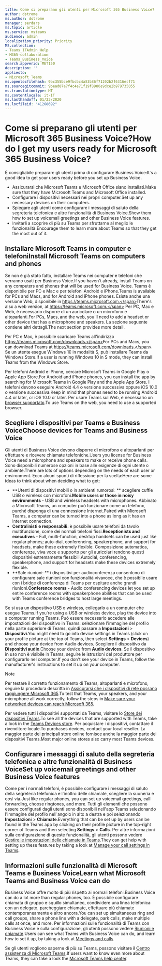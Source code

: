 ```yaml
---
title: Come si preparano gli utenti per Microsoft 365 Business Voice?
author: dstrome
ms.author: dstrome
manager: serdars
ms.topic: article
ms.service: msteams
audience: admin
localization_priority: Priority
MS.collection:
- Teams_ITAdmin_Help
- M365-collaboration
- Teams_Business_Voice
search.appverid: MET150
description: ''
appliesto:
- Microsoft Teams
ms.openlocfilehash: 9bc355bce9fbcbc4a83b86f71202b2f6316ecf71
ms.sourcegitcommit: 9bead87a7f4c4e71f19f8980e9dce2b979735055
ms.translationtype: HT
ms.contentlocale: it-IT
ms.lasthandoff: 01/23/2020
ms.locfileid: "41268692"
---
```

# <a name="how-do-i-get-my-users-ready-for-microsoft-365-business-voice"></a><span data-ttu-id="35fef-102">Come si preparano gli utenti per Microsoft 365 Business Voice?</span><span class="sxs-lookup"><span data-stu-id="35fef-102">How do I get my users ready for Microsoft 365 Business Voice?</span></span>

<span data-ttu-id="35fef-103">È consigliabile preparare gli utenti prima di configurare Business Voice:</span><span class="sxs-lookup"><span data-stu-id="35fef-103">It's a good idea to get your users ready before you set up Business Voice.</span></span>
- <span data-ttu-id="35fef-104">Assicurarsi che Microsoft Teams e Microsoft Office siano installati.</span><span class="sxs-lookup"><span data-stu-id="35fef-104">Make sure that they have Microsoft Teams and Microsoft Office installed.</span></span> 
- <span data-ttu-id="35fef-105">Configurare i dispositivi necessari nei propri computer.</span><span class="sxs-lookup"><span data-stu-id="35fef-105">Set up any necessary devices on their computers.</span></span>
- <span data-ttu-id="35fef-106">Spiegare agli utenti come configurare i messaggi di saluto della segreteria telefonica e altre funzionalità di Business Voice.</span><span class="sxs-lookup"><span data-stu-id="35fef-106">Show them how to set up voicemail greetings and other Business Voice features.</span></span>
- <span data-ttu-id="35fef-107">Invitarli a scoprire di più su Teams per sfruttarne al meglio le funzionalità.</span><span class="sxs-lookup"><span data-stu-id="35fef-107">Encourage them to learn more about Teams so that they get the most out of it.</span></span>

## <a name="install-microsoft-teams-on-computers-and-phones"></a><span data-ttu-id="35fef-108">Installare Microsoft Teams in computer e telefoni</span><span class="sxs-lookup"><span data-stu-id="35fef-108">Install Microsoft Teams on computers and phones</span></span>

<span data-ttu-id="35fef-109">Se non è già stato fatto, installare Teams nei computer e telefoni che verranno usati per Business Voice.</span><span class="sxs-lookup"><span data-stu-id="35fef-109">If you haven't already, install Teams on any computers and phones that will be used for Business Voice.</span></span> <span data-ttu-id="35fef-110">Teams è disponibile per PC e Mac e per telefoni Android e iPhone.</span><span class="sxs-lookup"><span data-stu-id="35fef-110">Teams is available for PCs and Macs, and for Android and iPhone phones.</span></span> <span data-ttu-id="35fef-111">Esiste anche una versione Web, disponibile in https://teams.microsoft.com.</span><span class="sxs-lookup"><span data-stu-id="35fef-111">There's also a web version, at https://teams.microsoft.com.</span></span> <span data-ttu-id="35fef-112">Per PC, Mac e Web, è necessario disporre di un auricolare o un microfono e altoparlanti.</span><span class="sxs-lookup"><span data-stu-id="35fef-112">For PCs, Macs, and the web, you'll need to add a headset or other device that has a microphone and speakers.</span></span> <span data-ttu-id="35fef-113">La sezione seguente contiene altri dettagli.</span><span class="sxs-lookup"><span data-stu-id="35fef-113">The next section provides more detail.</span></span>

<span data-ttu-id="35fef-114">Per PC e Mac, è possibile scaricare Teams all'indirizzo https://teams.microsoft.com/downloads.</span><span class="sxs-lookup"><span data-stu-id="35fef-114">For PCs and Macs, you can download Teams at https://teams.microsoft.com/downloads.</span></span> <span data-ttu-id="35fef-115">Se un utente esegue Windows 10 in modalità S, può installare Teams da Windows Store.</span><span class="sxs-lookup"><span data-stu-id="35fef-115">If a user is running Windows 10 in S mode, they can install Teams from the Windows Store.</span></span>

<span data-ttu-id="35fef-116">Per telefoni Android e iPhone, cercare Microsoft Teams in Google Play o Apple App Store.</span><span class="sxs-lookup"><span data-stu-id="35fef-116">For Android and iPhone phones, you can install the app by searching for Microsoft Teams in Google Play and the Apple App Store.</span></span> <span data-ttu-id="35fef-117">I telefoni devono eseguire Android 4.4 o versione successiva oppure iOS 10.0 o versione successiva.</span><span class="sxs-lookup"><span data-stu-id="35fef-117">Keep in mind that phones need to be running Android 4.4 or later, or iOS 10.0 or later.</span></span>
<span data-ttu-id="35fef-118">Per usare Teams sul Web, è necessario un [browser supportato](../get-clients.md#web-client).</span><span class="sxs-lookup"><span data-stu-id="35fef-118">To use Teams on the web, you need to use a supported browser.</span></span>

## <a name="choose-devices-for-teams-and-business-voice"></a><span data-ttu-id="35fef-119">Scegliere i dispositivi per Teams e Business Voice</span><span class="sxs-lookup"><span data-stu-id="35fef-119">Choose devices for Teams and Business Voice</span></span>

<span data-ttu-id="35fef-120">Gli utenti di Business Voice devono disporre di microfono e altoparlanti per effettuare e ricevere chiamate telefoniche.</span><span class="sxs-lookup"><span data-stu-id="35fef-120">Users you license for Business Voice need a microphone and speakers to make or receive phone calls.</span></span> <span data-ttu-id="35fef-121">Sono disponibili numerose opzioni in base alle esigenze di ogni utente o ambiente.</span><span class="sxs-lookup"><span data-stu-id="35fef-121">There are lots of options depending on the needs of each user or environment.</span></span> <span data-ttu-id="35fef-122">Ecco alcuni spunti di riflessione per la scelta:</span><span class="sxs-lookup"><span data-stu-id="35fef-122">Here are some ideas to think about when deciding what to get:</span></span>

* <span data-ttu-id="35fef-123">\*\*Utenti di dispositivi mobili o in ambienti rumorosi: \*\* scegliere cuffie USB o wireless con microfoni.</span><span class="sxs-lookup"><span data-stu-id="35fef-123">**Mobile users or those in noisy environments** - USB and wireless headsets with microphones.</span></span> <span data-ttu-id="35fef-124">Abbinato a Microsoft Teams, un computer può funzionare come un telefono, purché disponga di una connessione Internet.</span><span class="sxs-lookup"><span data-stu-id="35fef-124">Paired with Microsoft Teams, a computer can be turned into a phone as long as it has an Internet connection.</span></span>
* <span data-ttu-id="35fef-125">**Centralinisti e responsabili:** è possibile usare telefoni da tavolo multifunzione, come dei normali telefoni fissi.</span><span class="sxs-lookup"><span data-stu-id="35fef-125">**Receptionists and executives** - Full, multi-function, desktop handsets can be used just like regular phones; auto-dial, conferencing, speakerphone, and support for headsets, make these extremely flexible.</span></span> <span data-ttu-id="35fef-126">Composizione automatica, conferenze, viva voce e supporto per gli auricolari rendono questi dispositivi estremamente flessibili.</span><span class="sxs-lookup"><span data-stu-id="35fef-126">Autodial, conferencing, speakerphone, and support for headsets make these devices extremely flexible.</span></span>
* <span data-ttu-id="35fef-127">\*\*Sale riunioni: \*\* i dispositivi per audioconferenza consentono di configurare sale riunioni con funzionalità vivavoce, che è possibile usare con i bridge di conferenza di Teams per ospitare anche grandi riunioni.</span><span class="sxs-lookup"><span data-stu-id="35fef-127">**Conference rooms** - Audio conferencing devices let you set up entire conference rooms with speakerphone abilities that can be used with Teams conference bridges to host large meetings.</span></span>

<span data-ttu-id="35fef-128">Se si usa un dispositivo USB o wireless, collegarlo a un computer che esegue Teams.</span><span class="sxs-lookup"><span data-stu-id="35fef-128">If you're using a USB or wireless device, plug the device into a computer running Teams.</span></span> <span data-ttu-id="35fef-129">Può essere necessario accedere alle impostazioni del dispositivo in Teams: selezionare l'immagine del profilo nella parte superiore di Teams, quindi passare a **Impostazioni** > **Dispositivi**.</span><span class="sxs-lookup"><span data-stu-id="35fef-129">You might need to go into device settings in Teams (click on your profile picture at the top of Teams, then select **Settings** > **Devices**) and choose your device from Audio devices.</span></span> <span data-ttu-id="35fef-130">Scegliere il dispositivo da **Dispositivi audio**.</span><span class="sxs-lookup"><span data-stu-id="35fef-130">Choose your device from **Audio devices**.</span></span> <span data-ttu-id="35fef-131">Se il dispositivo in uso non è visibile in Teams, seguire le istruzioni del produttore per configurarlo nel computer.</span><span class="sxs-lookup"><span data-stu-id="35fef-131">If you don't see your device in Teams, follow the manufacturer's instructions to set it up on your computer.</span></span>

> [!NOTE]
> <span data-ttu-id="35fef-132">Per testare il corretto funzionamento di Teams, altoparlanti e microfono, seguire la procedura descritta in [Assicurarsi che i dispositivi di rete possano raggiungere Microsoft 365](get-ready-internet.md#make-sure-the-computers-and-devices-on-your-network-can-reach-microsoft-365).</span><span class="sxs-lookup"><span data-stu-id="35fef-132">To test that Teams, your speakers, and your microphone all work correctly, follow the steps in [Make sure your networked devices can reach Microsoft 365](get-ready-internet.md#make-sure-the-computers-and-devices-on-your-network-can-reach-microsoft-365).</span></span>

<span data-ttu-id="35fef-133">Per vedere tutti i dispositivi supportati da Teams, visitare lo [Store dei dispositivi Teams](https://products.office.com/microsoft-teams/across-devices/devices).</span><span class="sxs-lookup"><span data-stu-id="35fef-133">To see all the devices that are supported with Teams, take a look in the [Teams Devices store](https://products.office.com/microsoft-teams/across-devices/devices).</span></span> <span data-ttu-id="35fef-134">Per acquistare i dispositivi, contattare il rivenditore locale.</span><span class="sxs-lookup"><span data-stu-id="35fef-134">To purchases devices, contact your local reseller.</span></span> <span data-ttu-id="35fef-135">La maggior parte dei principali store online fornisce anche la maggior parte dei dispositivi Teams.</span><span class="sxs-lookup"><span data-stu-id="35fef-135">Most major online stores also carry most Teams devices.</span></span>

## <a name="set-up-voicemail-greetings-and-other-business-voice-features"></a><span data-ttu-id="35fef-136">Configurare i messaggi di saluto della segreteria telefonica e altre funzionalità di Business Voice</span><span class="sxs-lookup"><span data-stu-id="35fef-136">Set up voicemail greetings and other Business Voice features</span></span>

<span data-ttu-id="35fef-137">Come per i normali telefoni, è possibile configurare i messaggi di saluto della segreteria telefonica e l'inoltro delle chiamate, scegliere la suoneria e così via.</span><span class="sxs-lookup"><span data-stu-id="35fef-137">Just like regular phones, you can set up voicemail greetings, call forwarding, choose ringtones, and more.</span></span> <span data-ttu-id="35fef-138">Tutti gli elementi che possono essere configurati dagli utenti sono disponibili nell'app Teams selezionando l'immagine del profilo nell'angolo in alto a destra e poi selezionando **Impostazioni** > **Chiamate**.</span><span class="sxs-lookup"><span data-stu-id="35fef-138">Everything that can be set up by users can be found in the Teams app by clicking on their profile picture in the top-right corner of Teams and then selecting **Settings** > **Calls**.</span></span> <span data-ttu-id="35fef-139">Per altre informazioni sulla configurazione di queste funzionalità, gli utenti possono vedere [Gestire le impostazioni delle chiamate in Teams](https://support.office.com/article/manage-your-call-settings-in-teams-456cb611-3477-496f-b31a-6ab752a7595f).</span><span class="sxs-lookup"><span data-stu-id="35fef-139">They can get help with setting up these features by taking a look at [Manage your call settings in Teams](https://support.office.com/article/manage-your-call-settings-in-teams-456cb611-3477-496f-b31a-6ab752a7595f).</span></span>

## <a name="learn-what-microsoft-teams-and-business-voice-can-do"></a><span data-ttu-id="35fef-140">Informazioni sulle funzionalità di Microsoft Teams e Business Voice</span><span class="sxs-lookup"><span data-stu-id="35fef-140">Learn what Microsoft Teams and Business Voice can do</span></span>

<span data-ttu-id="35fef-141">Business Voice offre molto di più rispetto ai normali telefoni.</span><span class="sxs-lookup"><span data-stu-id="35fef-141">Business Voice can do a lot more than regular phones, too.</span></span> <span data-ttu-id="35fef-142">È possibile configurare chiamata di gruppo e squillo simultaneo, condividere una linea telefonica con un delegato, parcheggiare chiamate, effettuare più chiamate contemporaneamente e altro ancora.</span><span class="sxs-lookup"><span data-stu-id="35fef-142">You can set up simultaneous ring and call groups, share a phone line with a delegate, park calls, make multiple calls at once, and more.</span></span> <span data-ttu-id="35fef-143">Per informazioni sulle funzionalità di Teams con Business Voice e sulla configurazione, gli utenti possono vedere [Riunioni e chiamate](https://support.office.com/article/meetings-and-calls-d92432d5-dd0f-4d17-8f69-06096b6b48a8?ui=en-US&rs=en-US&ad=US#ID0EAABAAA=Calls).</span><span class="sxs-lookup"><span data-stu-id="35fef-143">Users can see what Teams with Business Voice can do, and learn how to set it up, by taking a look at [Meetings and calls](https://support.office.com/article/meetings-and-calls-d92432d5-dd0f-4d17-8f69-06096b6b48a8?ui=en-US&rs=en-US&ad=US#ID0EAABAAA=Calls).</span></span>

<span data-ttu-id="35fef-144">Se gli utenti vogliono saperne di più su Teams, possono visitare il [Centro assistenza di Microsoft Teams](https://support.office.com/teams).</span><span class="sxs-lookup"><span data-stu-id="35fef-144">If users want to know even more about Teams, they can take a look the [Microsoft Teams help center](https://support.office.com/teams).</span></span>

